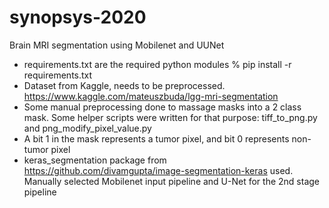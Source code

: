 # synopsys-2020
Brain MRI segmentation using Mobilenet and UUNet

* requirements.txt are the required python modules
% pip install -r requirements.txt
* Dataset from Kaggle, needs to be preprocessed.
https://www.kaggle.com/mateuszbuda/lgg-mri-segmentation
* Some manual preprocessing done to massage masks into a 2 class mask. Some helper scripts were written for that purpose: tiff_to_png.py and png_modify_pixel_value.py
* A bit 1 in the mask represents a tumor pixel, and bit 0 represents non-tumor pixel
* keras_segmentation package from https://github.com/divamgupta/image-segmentation-keras used. Manually selected Mobilenet input pipeline and U-Net for the 2nd stage pipeline

